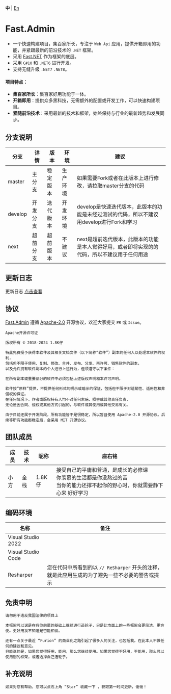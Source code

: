 **中** | [En](https://github.com/Net-18K/Fast.Admin)

# Fast.Admin

- 一个快速构建项目，集百家所长，专注于 `Web Api` 应用，提供开箱即用的功能，并紧跟最新的前沿技术的 `.NET` 框架。
- 采用 [Fast.NET](https://gitee.com/Net-18K/Fast.NET) 作为框架的底层。
- 采用 `C#10` 和 `.NET6` 进行开发。
- 支持无缝升级 `.NET7` `.NET8`。

#### 项目特点：

- **集百家所长**：集百家好用功能于一体。
- **开箱即用**：提供众多黑科技，无需额外的配置或开发工作，可以快速构建项目。
- **紧随前沿技术**：采用最新的技术和框架，始终保持与行业的最新趋势和发展同步。

## 分支说明

| 分支     | 详情    | 版本     | 环境    | 建议                                                                           |
| ------- | ------- | ------- | ------- | ----------------------------------------------------------------------------- |
| master  | 主分支   | 稳定版本 | 生产环境 | 如果需要Fork或者在此版本上进行修改，请拉取master分支的代码                           |
| develop | 开发分支 | 迭代版本 | 开发环境 | develop是快速迭代版本，此版本的功能是未经过测试的代码，所以不建议用develop进行Fork和学习 |
| next    | 超前分支 | 超前版本 | 不建议   | next是超前迭代版本，此版本的功能是本人觉得好用，或者即将实现的的代码，所以不建议用于任何用途 |

## 更新日志

更新日志 [点击查看](https://gitee.com/Net-18K/Fast.Admin/commits/master)

## 协议

[Fast.Admin](https://gitee.com/Net-18K/Fast.Admin) 遵循 [Apache-2.0](https://gitee.com/Net-18K/Fast.Admin/blob/master/LICENSE) 开源协议，欢迎大家提交 `PR` 或 `Issue`。

```
Apache开源许可证

版权所有 © 2018-2024 1.8K仔

特此免费授予获得本软件及其相关文档文件（以下简称“软件”）副本的任何人以处理本软件的权利，
包括但不限于使用、复制、修改、合并、发布、分发、再许可、销售软件的副本，
以及允许拥有软件副本的个人进行上述行为，但须遵守以下条件：

在所有副本或重要部分的软件中必须包括上述版权声明和本许可声明。

软件按“原样”提供，不提供任何形式的明示或暗示的保证，包括但不限于对适销性、适用性和非侵权的保证。
在任何情况下，作者或版权持有人均不对任何索赔、损害或其他责任负责，
无论是因合同、侵权或其他方式引起的，与软件或其使用或其他交易有关。
```

`
由于目前还属于开发阶段，所有功能皆不是很稳定，所以暂且使用 Apache-2.0 开源协议。后续等所有功能都稳定后，会采用 MIT 开源协议。
`

## 团队成员

| 成员 | 技术 | 昵称 | 座右铭 |
| --- | ---- | ---- | ---- | 
| 小方 | 全栈 | 1.8K仔 | 接受自己的平庸和普通，是成长的必修课 <br> 你羡慕的生活都是你没熬过的苦 <br> 当你的能力还撑不起你的野心时，你就需要静下心来 好好学习 | 

## 编码环境
| 名称 | 备注 |
| --- | ---- |
| Visual Studio 2022 |  |
| Visual Studio Code |  |
| Resharper | 您在代码中所看到的以 `// ReSharper` 开头的注释，就是此应用生成的为了避免一些不必要的警告或提示 |

## 免责申明

    请勿用于违反我国法律的项目上

    本框架可以说是在各位前辈的基础上继续进行造轮子，只是比市面上的一些框架会更简洁，更方便。更好用我不知道是否能相谈。

    还有一点关于最近 “Furion” 的商业化之路引起了很多人的关注，也包括我。在此本人不做任何的建议和意见。
    只能说的是，如果您觉得好用，能用，那么您继续使用。如果您觉得不好用，不能用，那么可以使用别的框架，或者选择自己造轮子。

## 补充说明

    如果对您有帮助，您可以点右上角 “Star” 收藏一下 ，获取第一时间更新，谢谢！